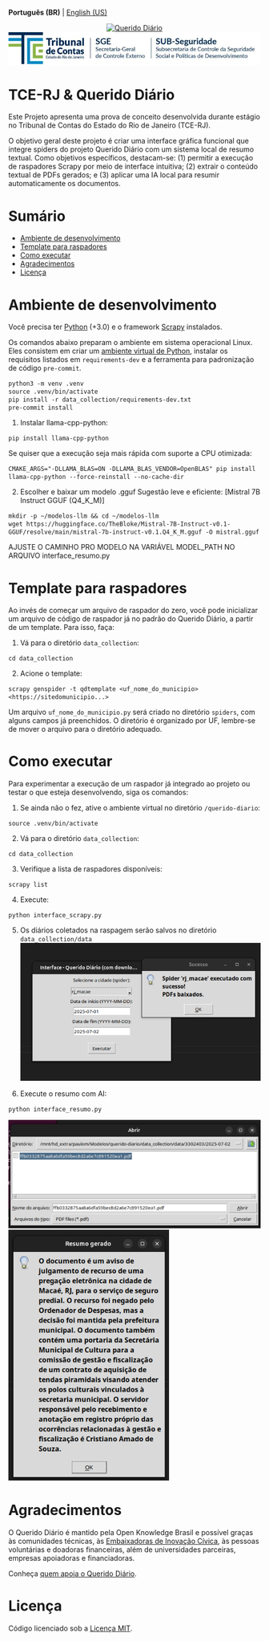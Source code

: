 **Português (BR)** | [English (US)](/docs/README-en-US.md)

<p align="center">
  <a href="https://queridodiario.ok.org.br/sobre" target="_blank"> <img alt="Querido Diário" src="./images/querido-diario-logo.png" width="200">
 <a href="https://www.tcerj.tc.br/portalnovo/" target="_blank"> <img alt="tcerj" src="./images/tcerj.jpeg">
  </a>
</p>

# TCE-RJ & Querido Diário

Este Projeto apresenta uma prova de conceito desenvolvida durante estágio no Tribunal de Contas do Estado do Rio de Janeiro (TCE-RJ).

O objetivo geral deste projeto é criar uma interface gráfica funcional que integre spiders do projeto Querido Diário com um sistema local de resumo textual. Como objetivos específicos, destacam-se: (1) permitir a execução de raspadores Scrapy por meio de interface intuitiva; (2) extrair o conteúdo textual de PDFs gerados; e (3) aplicar uma IA local para resumir automaticamente os documentos.  

# Sumário
- [Ambiente de desenvolvimento](#ambiente-de-desenvolvimento)
- [Template para raspadores](#template-para-raspadores)
- [Como executar](#como-executar)
- [Agradecimentos](#agradecimentos)
- [Licença](#licença)

# Ambiente de desenvolvimento
Você precisa ter [Python](https://docs.python.org/3/) (+3.0) e o framework [Scrapy](https://scrapy.org) instalados. 

Os comandos abaixo preparam o ambiente em sistema operacional Linux. Eles consistem em criar um [ambiente virtual de Python](https://docs.python.org/pt-br/3/library/venv.html), instalar os requisitos listados em `requirements-dev` e a ferramenta para padronização de código `pre-commit`.

``` console
python3 -m venv .venv
source .venv/bin/activate
pip install -r data_collection/requirements-dev.txt
pre-commit install
```
1. Instalar llama-cpp-python:
``` console
pip install llama-cpp-python
```
Se quiser que a execução seja mais rápida com suporte a CPU otimizada:
```console
CMAKE_ARGS="-DLLAMA_BLAS=ON -DLLAMA_BLAS_VENDOR=OpenBLAS" pip install llama-cpp-python --force-reinstall --no-cache-dir
```
2. Escolher e baixar um modelo .gguf
Sugestão leve e eficiente: [Mistral 7B Instruct GGUF (Q4_K_M)]
```console
mkdir -p ~/modelos-llm && cd ~/modelos-llm
wget https://huggingface.co/TheBloke/Mistral-7B-Instruct-v0.1-GGUF/resolve/main/mistral-7b-instruct-v0.1.Q4_K_M.gguf -O mistral.gguf
```
AJUSTE O CAMINHO PRO MODELO NA VARIÁVEL MODEL_PATH NO ARQUIVO interface_resumo.py

# Template para raspadores

Ao invés de começar um arquivo de raspador do zero, você pode inicializar um arquivo de código de raspador já no padrão do Querido Diário, a partir de um template. Para isso, faça: 

1. Vá para o diretório `data_collection`:
```console
cd data_collection
```
2. Acione o template:
```console
scrapy genspider -t qdtemplate <uf_nome_do_municipio> <https://sitedomunicipio...>
```

Um arquivo `uf_nome_do_municipio.py` será criado no diretório `spiders`, com alguns campos já preenchidos. O diretório é organizado por UF, lembre-se de mover o arquivo para o diretório adequado.

# Como executar
Para experimentar a execução de um raspador já integrado ao projeto ou testar o que esteja desenvolvendo, siga os comandos: 

1. Se ainda não o fez, ative o ambiente virtual no diretório `/querido-diario`:
``` console
source .venv/bin/activate
```
2. Vá para o diretório `data_collection`:
```console
cd data_collection
```
3. Verifique a lista de raspadores disponíveis:
```console
scrapy list
```
4. Execute:
```console
python interface_scrapy.py
```
5. Os diários coletados na raspagem serão salvos no diretório `data_collection/data`
    <img alt="raspador" src="./images/raspador.png">

6. Execute o resumo com AI:
```console
python interface_resumo.py 
```
<img alt="resumo" src="./images/resumo.png">
<img alt="resumo2" src="./images/resumo2.png">

# Agradecimentos
O Querido Diário é mantido pela Open Knowledge Brasil e possível graças às comunidades técnicas, às [Embaixadoras de Inovação Cívica](https://embaixadoras.ok.org.br/), às pessoas voluntárias e doadoras financeiras, além de universidades parceiras, empresas apoiadoras e financiadoras.

Conheça [quem apoia o Querido Diário](https://queridodiario.ok.org.br/apoie#quem-apoia).

# Licença

Código licenciado sob a [Licença MIT](LICENSE.md).
